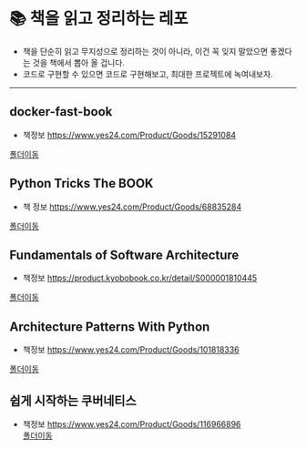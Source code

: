 # 📚 책을 읽고 정리하는 레포
- 책을 단순히 읽고 무지성으로 정리하는 것이 아니라, 이건 꼭 잊지 말았으면 좋겠다는 것을 책에서 뽑아 올 겁니다.
- 코드로 구현할 수 있으면 코드로 구현해보고, 최대한 프로젝트에 녹여내보자.
<hr>

## docker-fast-book
- 책정보
https://www.yes24.com/Product/Goods/15291084 <br>

[폴더이동](https://github.com/leehjhjhj/reading-books/tree/main/docker-fast)

## Python Tricks The BOOK
- 책 정보
https://www.yes24.com/Product/Goods/68835284 <br>

[폴더이동](https://github.com/leehjhjhj/reading-books/tree/main/python-tricks-the-book)

## Fundamentals of Software Architecture
- 책정보
https://product.kyobobook.co.kr/detail/S000001810445 <br>

[폴더이동](https://github.com/leehjhjhj/reading-books/tree/main/fundamentals-of-software-architecture)

## Architecture Patterns With Python
- 책정보
https://www.yes24.com/Product/Goods/101818336 <br>

[폴더이동](https://github.com/leehjhjhj/reading-books/tree/main/architecture-patterns-with-python)

## 쉽게 시작하는 쿠버네티스
- 책정보
https://www.yes24.com/Product/Goods/116966896 <br>
[폴더이동](https://github.com/leehjhjhj/reading-books/tree/main/kubernetes-makes-easy-start)